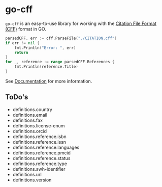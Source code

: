 # go-cff
`go-cff` is an easy-to-use library for working with the [Citation File Format (CFF)](https://citation-file-format.github.io/) format in GO.


```go
parsedCFF, err := cff.ParseFile("./CITATION.cff")
if err != nil {
    fmt.Println("Error: ", err)
    return
}
for _, reference := range parsedCFF.References {
    fmt.Println(reference.Title)
}
```



See [Documentation](https://alexander-lindner.github.io/go-cff/) for more information.

## ToDo's

* definitions.country
* definitions.email
* definitions.fax
* definitions.license-enum
* definitions.orcid
* definitions.reference.isbn
* definitions.reference.issn
* definitions.reference.languages
* definitions.reference.pmcid
* definitions.reference.status
* definitions.reference.type
* definitions.swh-identifier
* definitions.url
* definitions.version
